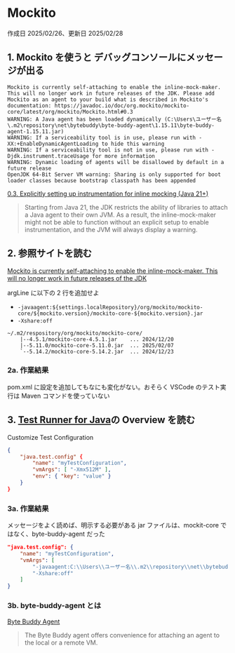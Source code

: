 # Mockito

作成日 2025/02/26、更新日 2025/02/28

## 1. Mockito を使うと デバッグコンソールにメッセージが出る

```text
Mockito is currently self-attaching to enable the inline-mock-maker. This will no longer work in future releases of the JDK. Please add Mockito as an agent to your build what is described in Mockito's documentation: https://javadoc.io/doc/org.mockito/mockito-core/latest/org/mockito/Mockito.html#0.3
WARNING: A Java agent has been loaded dynamically (C:\Users\ユーザー名\.m2\repository\net\bytebuddy\byte-buddy-agent\1.15.11\byte-buddy-agent-1.15.11.jar)
WARNING: If a serviceability tool is in use, please run with -XX:+EnableDynamicAgentLoading to hide this warning
WARNING: If a serviceability tool is not in use, please run with -Djdk.instrument.traceUsage for more information
WARNING: Dynamic loading of agents will be disallowed by default in a future release
OpenJDK 64-Bit Server VM warning: Sharing is only supported for boot loader classes because bootstrap classpath has been appended
```

[0.3. Explicitly setting up instrumentation for inline mocking (Java 21+)](https://javadoc.io/doc/org.mockito/mockito-core/latest/org/mockito/Mockito.html#0.3)

> Starting from Java 21, the JDK restricts the ability of libraries to attach a Java agent to their own JVM. As a result, the inline-mock-maker might not be able to function without an explicit setup to enable instrumentation, and the JVM will always display a warning.

## 2. 参照サイトを読む

[Mockito is currently self-attaching to enable the inline-mock-maker. This will no longer work in future releases of the JDK](https://stackoverflow.com/questions/79278490/mockito-is-currently-self-attaching-to-enable-the-inline-mock-maker-this-will-n)

argLine に以下の 2 行を追加せよ

- `-javaagent:${settings.localRepository}/org/mockito/mockito-core/${mockito.version}/mockito-core-${mockito.version}.jar`
- `-Xshare:off`

```text
~/.m2/respository/org/mockito/mockito-core/
    |--4.5.1/mockito-core-4.5.1.jar    ... 2024/12/20
    |--5.11.0/mockito-core-5.11.0.jar  ... 2025/02/07
    `--5.14.2/mockito-core-5.14.2.jar  ... 2024/12/23
```

### 2a. 作業結果

pom.xml に設定を追加してもなにも変化がない。おそらく VSCode のテスト実行は Maven コマンドを使っていない

## 3. [Test Runner for Java](https://marketplace.visualstudio.com/items?itemName=vscjava.vscode-java-test)の Overview を読む

Customize Test Configuration

```json
{
    "java.test.config" {
        "name": "myTestConfiguration",
        "vmArgs": [ "-Xmx512M" ],
        "env": { "key": "value" }
    }
}
```

### 3a. 作業結果

メッセージをよく読めば、明示する必要がある jar ファイルは、mockit-core ではなく、byte-buddy-agent だった

```json
"java.test.config": {
    "name": "myTestConfiguration",
    "vmArgs": [
        "-javaagent:C:\\Users\\ユーザー名\\.m2\\repository\\net\\bytebuddy\\byte-buddy-agent\\1.15.11\\byte-buddy-agent-1.15.11.jar",
        "-Xshare:off"
    ]
}
```

### 3b. byte-buddy-agent とは

[Byte Buddy Agent](https://mvnrepository.com/artifact/net.bytebuddy/byte-buddy-agent)

> The Byte Buddy agent offers convenience for attaching an agent to the local or a remote VM.
